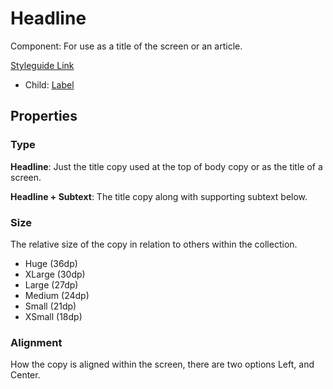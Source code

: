 # Headline

Component: For use as a title of the screen or an article.

[Styleguide Link](https://zpl.io/a8DGR3K)

* Child: [Label](../overview/label.md)

## Properties

### Type

**Headline**: Just the title copy used at the top of body copy or as the title of a screen.

**Headline + Subtext**: The title copy along with supporting subtext below.

### Size

The relative size of the copy in relation to others within the collection.

* Huge (36dp)
* XLarge (30dp)
* Large (27dp)
* Medium (24dp)
* Small (21dp)
* XSmall (18dp)

### Alignment

How the copy is aligned within the screen, there are two options Left, and Center.

